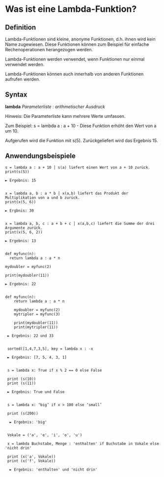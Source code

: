 # Was ist eine Lambda-Funktion?

## Definition
Lambda-Funktionen sind kleine, anonyme Funktionen, d.h. ihnen wird kein Name zugewiesen. Diese Funktionen können zum Beispiel für einfache Rechenoperationen herangezogen werden.

Lambda-Funktionen werden verwendet, wenn Funktionen nur einmal verwendet werden.

Lambda-Funktionen können auch innerhalb von anderen Funktionen aufrufen werden.

## Syntax
**lambda** *Parameterliste* : *arithmetischer Ausdruck*

Hinweis: Die Parameterliste kann mehrere Werte umfassen.

Zum Beispiel:
s = lambda a : a + 10 - Diese Funktion erhöht den Wert von a um 10.

Aufgerufen wird die Funktion mit s(5). Zurückgeliefert wird das Ergebnis 15.


## Anwendungsbeispiele

    s = lambda a : a + 10 │ s(a) liefert einen Wert von a + 10 zurück.
    print(s(5))
    
    ► Ergebnis: 15


    x = lambda a, b : a * b │ x(a,b) liefert das Produkt der Multiplikation von a und b zurück.
    print(x(5, 6))
    
    ► Ergbnis: 30


    x = lambda a, b, c : a + b + c │ x(a,b,c) liefert die Summe der drei Argumente zurück.
    print(x(5, 6, 2))
    
    ► Ergebnis: 13


    def myfunc(n):
      return lambda a : a * n

    mydoubler = myfunc(2)

    print(mydoubler(11))
    
    ► Ergebnis: 22
    
    
    def myfunc(n):
        return lambda a : a * n

        mydoubler = myfunc(2)
        mytripler = myfunc(3)

        print(mydoubler(11)) 
        print(mytripler(11))
        
     ► Ergebnis: 22 und 33
        
      
     sorted([1,4,7,3,5], key = lambda x : -x
     
     ► Ergebnis: [7, 5, 4, 3, 1]
     
     
     s = lambda x: True if x % 2 == 0 else False
     
     print (s(10))
     print (s(11))
     
     ► Ergebnis: True und False
     
     
     s = lambda x: ‘big’ if x > 100 else ‘small’
     
     print (s(200))
     
      ► Ergebnis: 'big'
     
     
     Vokale = ('a', 'e', 'i', 'o', 'u')
     
     x = lambda Buchstabe, Menge : 'enthalten' if Buchstabe in Vokale else 'nicht drin'
     
     print (x('a', Vokale))
     print (x('f', Vokale))
     
      ► Ergebnis: 'enthalten' und 'nicht drin'
     
